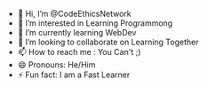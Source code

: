 - 👋 Hi, I’m @CodeEthicsNetwork
- 👀 I’m interested in Learning Programmong
- 🌱 I’m currently learning WebDev
- 💞️ I’m looking to collaborate on Learning Together
- 📫 How to reach me : You Can't ;)
- 😄 Pronouns: He/Him
- ⚡ Fun fact: I am a Fast Learner

<!---
CodeEthicsNetwork/CodeEthicsNetwork is a ✨ special ✨ repository because its `README.md` (this file) appears on your GitHub profile.
You can click the Preview link to take a look at your changes.
--->
